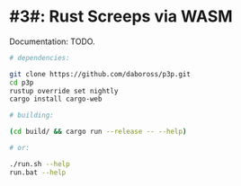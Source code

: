 #3#: Rust Screeps via WASM
=====

Documentation: TODO.

```sh
# dependencies:

git clone https://github.com/daboross/p3p.git
cd p3p
rustup override set nightly
cargo install cargo-web

# building:

(cd build/ && cargo run --release -- --help)

# or:

./run.sh --help
run.bat --help
```
